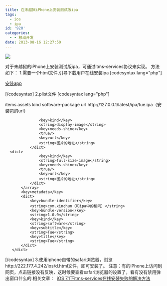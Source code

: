```yaml
---
title: 在未越狱iPhone上安装测试版ipa
tags:
  - ios
  - ipa
id: '920'
categories:
  - - 移动开发
date: 2013-08-16 12:27:50
---
```


![](http://cc.cocimg.com/bbs/attachment/thumb/Fid_6/6_112520_10520fdb5c8a186.png)

对于未越狱的iPhone上安装测试版ipa，可通过itms-services协议来实现。 方法如下： 1.需要一个html文件,引导下载用户在线安装ipa \[codesyntax lang="php"\]

<!DOCTYPE HTML PUBLIC "-//W3C//DTD HTML 4.01 Transitional//EN">
<html>
  <head>
    <title>一键安装掌上综调iPhone版</title>
  </head>

  <body>
        <a href='itms-services://?action=download-manifest&url=http://222.177.4.242/ios/d.plist（plist地址）'>安装app</a>
  </body>
</html>

\[/codesyntax\] 2.plist文件 \[codesyntax lang="php"\]

<?xml version="1.0" encoding="UTF-8"?>
<!DOCTYPE plist PUBLIC "-//Apple//DTD PLIST 1.0//EN" "http://www.apple.com/DTDs/PropertyList-1.0.dtd">
<plist version="1.0">
<dict>
   <key>items</key>
   <array>
       <dict>
           <key>assets</key>
           <array>
               <dict>
                   <key>kind</key>
                   <string>software-package</string>
                   <key>url</key>
                   <string>http://127.0.0.1/latest/ipa/tue.ipa（安装包的url）</string>
               </dict>
               <dict>

                   <key>kind</key>
                   <string>display-image</string>
                   <key>needs-shine</key>
                   <true/>
                   <key>url</key>
                   <string>图片的地址</string>
               </dict>
      <dict>
                   <key>kind</key>
                   <string>full-size-image</string>
                   <key>needs-shine</key>
                   <true/>
                   <key>url</key>
                   <string>图片的地址</string>
               </dict>
           </array>
           <key>metadata</key>
           <dict>
               <key>bundle-identifier</key>
               <string>com.xinchun（和ipa中的相同）</string>
               <key>bundle-version</key>
               <string>1.0.0</string>
               <key>kind</key>
               <string>software</string>
               <key>subtitle</key>
               <string>Tue</string>
               <key>title</key>
               <string>Tue</string>
           </dict>
       </dict>
   </array>
</dict>
</plist>

\[/codesyntax\] 3.使用iphone自带的safari浏览器，浏览http://222.177.4.242/ios/d.html文件，即可安装了。 注意：有的iPhone上访问到网页，点击链接没有反映，这时候要查看safari浏览器的设置了，看有没有禁用弹出窗口什么的 相关文章：  [iOS 7.1下itms-services在线安装失败的解决方法](http://blog.sqstudio.com/other/ios/955.html "详细阅读 iOS 7.1下itms-services在线安装失败的解决方法")